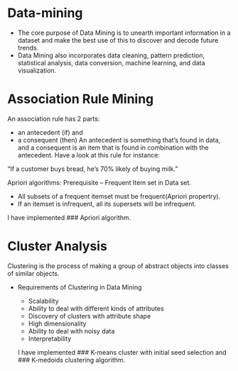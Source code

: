 # Data-mining

- The core purpose of Data Mining is to unearth important information in a dataset and make the best use of this to discover and decode future trends.
- Data Mining also incorporates data cleaning, pattern prediction, statistical analysis, data conversion, machine learning, and data visualization.

# Association Rule Mining
An association rule has 2 parts:

- an antecedent (if) and
- a consequent (then)
An antecedent is something that’s found in data, and a consequent is an item that is found in combination with the antecedent. Have a look at this rule for instance:

“If a customer buys bread, he’s 70% likely of buying milk.”

Apriori algorithms: 
Prerequisite – Frequent Item set in Data set.
- All subsets of a frequent itemset must be frequent(Apriori propertry).
- If an itemset is infrequent, all its supersets will be infrequent.

I have implemented ### Apriori algorithm.
# Cluster Analysis

Clustering is the process of making a group of abstract objects into classes of similar objects.

- Requirements of Clustering in Data Mining
  - Scalability 
  - Ability to deal with different kinds of attributes
  - Discovery of clusters with attribute shape
  - High dimensionality
  - Ability to deal with noisy data
  - Interpretability
  
  I have implemented ### K-means cluster with initial seed selection and ### K-medoids clustering algorithm.
  
